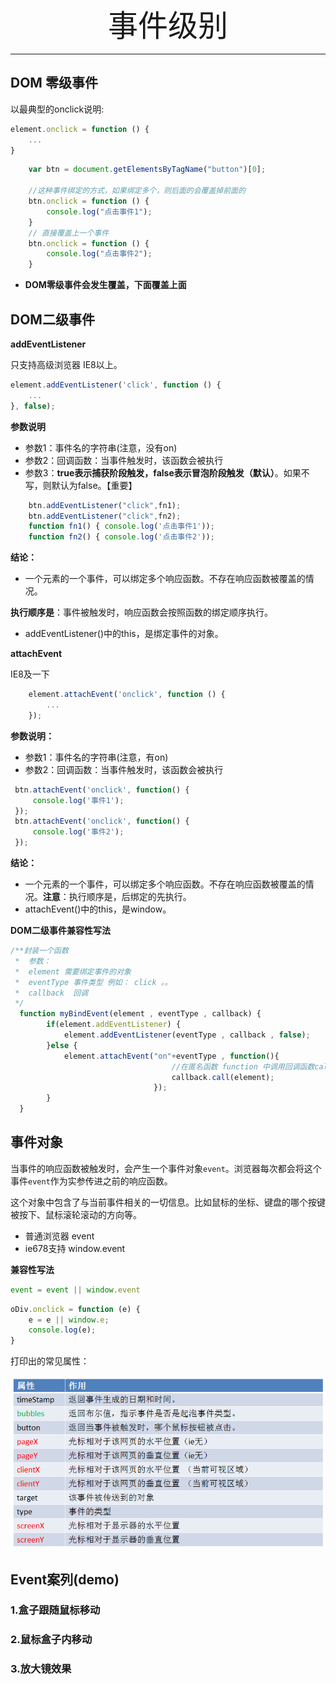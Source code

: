 <div align='center' ><font size='70'>事件级别</font></div>

------

## DOM 零级事件

以最典型的onclick说明:

```javascript
element.onclick = function () {
    ...
}
```
```javascript
    var btn = document.getElementsByTagName("button")[0];

    //这种事件绑定的方式，如果绑定多个，则后面的会覆盖掉前面的
    btn.onclick = function () {
        console.log("点击事件1");
    }
    // 直接覆盖上一个事件
    btn.onclick = function () {
        console.log("点击事件2");
    }
```
* **DOM零级事件会发生覆盖，下面覆盖上面**

## DOM二级事件

**addEventListener**

只支持高级浏览器 IE8以上。

```javascript
element.addEventListener('click', function () {
    ...
}, false);
```
**参数说明**
* 参数1：事件名的字符串(注意，没有on)
* 参数2：回调函数：当事件触发时，该函数会被执行
* 参数3：**true表示捕获阶段触发，false表示冒泡阶段触发（默认）**。如果不写，则默认为false。【重要】

```javascript
    btn.addEventListener("click",fn1);
    btn.addEventListener("click",fn2);
    function fn1() { console.log('点击事件1'));
    function fn2() { console.log('点击事件2'));
```
**结论：**
* 一个元素的一个事件，可以绑定多个响应函数。不存在响应函数被覆盖的情况。

**执行顺序是**：事件被触发时，响应函数会按照函数的绑定顺序执行。

* addEventListener()中的this，是绑定事件的对象。


**attachEvent**

IE8及一下

```javascript
    element.attachEvent('onclick', function () {
        ...
    });
```
**参数说明：**
* 参数1：事件名的字符串(注意，有on)
* 参数2：回调函数：当事件触发时，该函数会被执行

```javascript
 btn.attachEvent('onclick', function() {
     console.log('事件1');
 });
 btn.attachEvent('onclick', function() {
     console.log('事件2');
 });
```
**结论：**
* 一个元素的一个事件，可以绑定多个响应函数。不存在响应函数被覆盖的情况。**注意**：执行顺序是，后绑定的先执行。
* attachEvent()中的this，是window。

**DOM二级事件兼容性写法**

```javascript
/**封装一个函数
 *  参数：
 *  element 需要绑定事件的对象
 *  eventType 事件类型 例如： click 。。
 *  callback  回调
 */
  function myBindEvent(element , eventType , callback) {
        if(element.addEventListener) {
            element.addEventListener(eventType , callback , false);
        }else {
            element.attachEvent("on"+eventType , function(){
                                    //在匿名函数 function 中调用回调函数callback
                                    callback.call(element);
                                });
        }
  }
```

## 事件对象

当事件的响应函数被触发时，会产生一个事件对象`event`。浏览器每次都会将这个事件`event`作为实参传进之前的响应函数。

这个对象中包含了与当前事件相关的一切信息。比如鼠标的坐标、键盘的哪个按键被按下、鼠标滚轮滚动的方向等。

* 普通浏览器 event 
* ie678支持 window.event 

**兼容性写法**
```javascript
event = event || window.event
```
```javascript
oDiv.onclick = function (e) {
    e = e || window.e;
    console.log(e);
}
```
打印出的常见属性： 

![avatar](../../.vuepress/public/image/e.png)

## Event案列(demo)

### 1.盒子跟随鼠标移动


### 2.鼠标盒子内移动


### 3.放大镜效果
